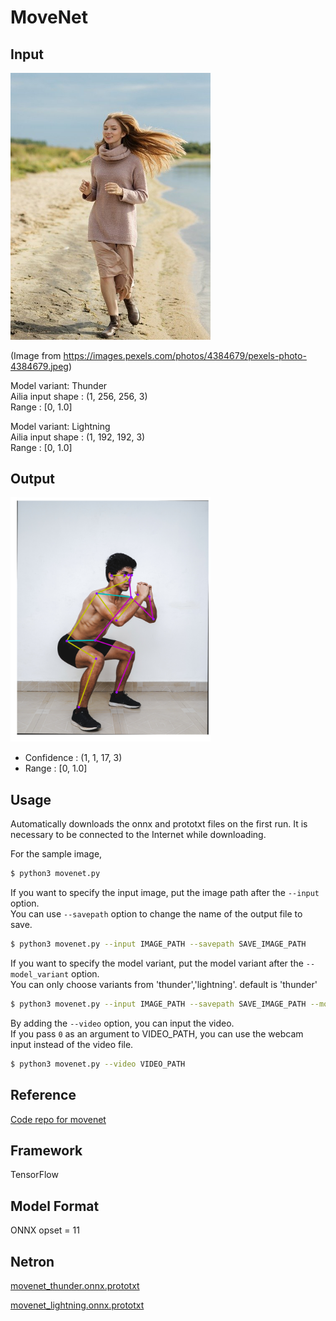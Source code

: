 # MoveNet

## Input

<img src="input.jpg" width="320px">

(Image from https://images.pexels.com/photos/4384679/pexels-photo-4384679.jpeg)

Model variant: Thunder  
Ailia input shape : (1, 256, 256, 3)  
Range : [0, 1.0]

Model variant: Lightning  
Ailia input shape : (1, 192, 192, 3)  
Range : [0, 1.0]

## Output

<img src="output.png" width="320px">

- Confidence : (1, 1, 17, 3)
- Range : [0, 1.0]

## Usage

Automatically downloads the onnx and prototxt files on the first run.
It is necessary to be connected to the Internet while downloading.

For the sample image,
``` bash
$ python3 movenet.py
```

If you want to specify the input image, put the image path after the `--input` option.  
You can use `--savepath` option to change the name of the output file to save.
```bash
$ python3 movenet.py --input IMAGE_PATH --savepath SAVE_IMAGE_PATH
```

If you want to specify the model variant, put the model variant after the `--model_variant` option.  
You can only choose variants from 'thunder','lightning'. default is 'thunder'
```bash
$ python3 movenet.py --input IMAGE_PATH --savepath SAVE_IMAGE_PATH --model_variant lightning
```

By adding the `--video` option, you can input the video.   
If you pass `0` as an argument to VIDEO_PATH, you can use the webcam input instead of the video file.
```bash
$ python3 movenet.py --video VIDEO_PATH
```

## Reference

[Code repo for movenet](https://www.tensorflow.org/hub/tutorials/movenet)

## Framework

TensorFlow

## Model Format

ONNX opset = 11

## Netron
[movenet_thunder.onnx.prototxt](https://netron.app/?url=https://storage.googleapis.com/ailia-models/movenet/movenet_thunder.onnx.prototxt)

[movenet_lightning.onnx.prototxt](https://netron.app/?url=https://storage.googleapis.com/ailia-models/movenet/movenet_lightning.onnx.prototxt)